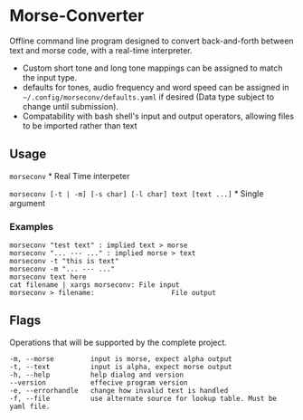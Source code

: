 # Morse-Converter
Offline command line program designed to convert back-and-forth between text and morse code, with a real-time interpreter.

 * Custom short tone and long tone mappings can be assigned to match the input type.
 * defaults for tones, audio frequency and word speed can be assigned in `~/.config/morseconv/defaults.yaml` if desired (Data type subject to change until submission).
 * Compatability with bash shell's input and output operators, allowing files to be imported rather than text


## Usage
`morseconv`
    * Real Time interpeter

`morseconv [-t | -m] [-s char] [-l char] text [text ...]`
    * Single argument

    
### Examples 
    morseconv "test text" : implied text > morse
    morseconv "... --- ..." : implied morse > text
    morseconv -t "this is text"
    morseconv -m "... --- ..."
    morseconv text here
    cat filename | xargs morseconv: File input
    morseconv > filename:                   File output

## Flags
Operations that will be supported by the complete project.

    -m, --morse         input is morse, expect alpha output
    -t, --text          input is alpha, expect morse output
    -h, --help          help dialog and version
    --version           effecive program version
    -e, --errorhandle   change how invalid text is handled
    -f, --file          use alternate source for lookup table. Must be yaml file.
